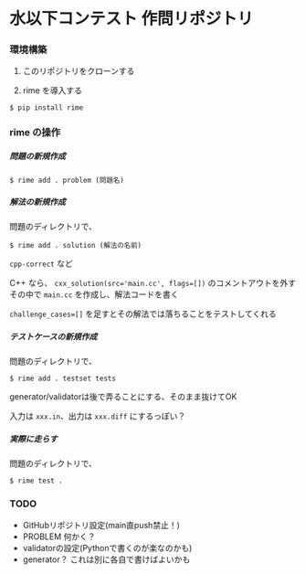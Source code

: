 # 水以下コンテスト 作問リポジトリ

### 環境構築

1. このリポジトリをクローンする

1. rime を導入する
  ```
  $ pip install rime
  ```

### rime の操作

##### 問題の新規作成

```
$ rime add . problem (問題名)
```

##### 解法の新規作成

問題のディレクトリで、
```
$ rime add . solution (解法の名前)
```

`cpp-correct` など

C++ なら、 `cxx_solution(src='main.cc', flags=[])` のコメントアウトを外す
その中で `main.cc` を作成し、解法コードを書く

`challenge_cases=[]` を足すとその解法では落ちることをテストしてくれる

##### テストケースの新規作成

問題のディレクトリで、
```
$ rime add . testset tests
```

generator/validatorは後で弄ることにする、そのまま抜けてOK

入力は `xxx.in`、出力は `xxx.diff` にするっぽい？

##### 実際に走らす

問題のディレクトリで、
```
$ rime test .
```


### TODO

- GitHubリポジトリ設定(main直push禁止！)
- PROBLEM 何かく？
- validatorの設定(Pythonで書くのが楽なのかも)
- generator？ これは別に各自で書けばよいかも

